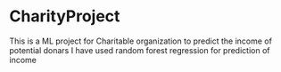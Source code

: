 # CharityProject
This is a ML project for Charitable organization to predict the income of potential donars
I have used random forest regression for prediction of income
